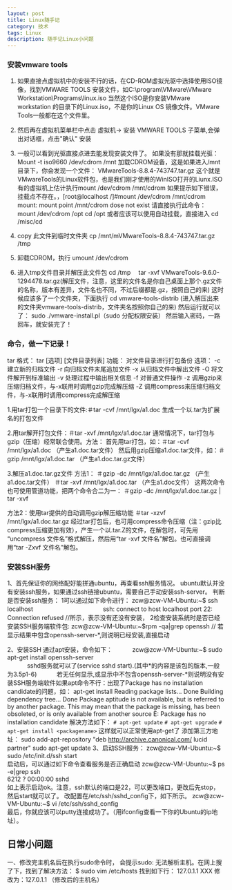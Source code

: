 ```yaml
---
layout: post
title: Linux随手记
category: 技术
tags: Linux
description: 随手记Linux小问题
---
```


### 安装vmware tools

1. 如果直接点虚拟机中的安装不行的话，在CD-ROM虚拟光驱中选择使用ISO镜像，找到VMWARE TOOLS 安装文件，如C:\program\VMware\VMware Workstation\Programs\linux.iso
当然这个ISO是你安装VMware workstation 的目录下的Linux.iso，不是你的Linux OS 镜像文件。VMware Tools一般都在这个文件里。

2. 然后再在虚拟机菜单栏中点击 虚拟机-> 安装 VMWARE TOOLS 子菜单,会弹出对话框，点击"确认" 安装

3. 一般可以看到光驱直接点进去能发现安装文件了。
如果没有那就挂载光驱：Mount -t iso9660 /dev/cdrom /mnt           加载CDROM设备，这是如果进入/mnt 目录下，你会发现一个文件：
VMwareTools-8.8.4-743747.tar.gz                  这个就是VMwareTools的Linux软件包，也是我们刚才使用的WinISO打开的Liunx.ISO
有的虚拟机上估计执行mount /dev/cdrom /mnt/cdrom
如果提示如下错误，挂载点不存在。，[root@localhost /]#mount /dev/cdrom /mnt/cdrom
mount: mount point /mnt/cdrom dose not exist
请直接执行此命令：     mount /dev/cdrom /opt
cd /opt
或者应该可以使用自动挂载，直接进入
cd /misc/cd

4. copy 此文件到临时文件夹
 cp /mnt/mVMwareTools-8.8.4-743747.tar.gz /tmp

5. 卸载CDROM，执行 umount /dev/cdrom

6. 进入tmp文件目录并解压此文件包
   cd /tmp
　tar -xvf VMwareTools-9.6.0-1294478.tar.gz(解压文件，注意，这里的文件名是你自己桌面上那个.gz文件的名称，版本有差异，文件名也不同，不过后缀都是.gz，按照自己的来)
这时候应该多了一个文件夹，下面执行
cd vmware-tools-distrib (进入解压出来的文件夹vmware-tools-distrib，文件夹名按照你自己的来)
然后运行就可以了：   sudo ./vmware-install.pl（sudo 分配权限安装）
然后输入密码，一路回车，就安装完了！

### 命令，做一下记录！
tar
格式： tar [选项] [文件目录列表]
功能： 对文件目录进行打包备份
选项：
-c 建立新的归档文件
-r 向归档文件末尾追加文件
-x 从归档文件中解出文件
-O 将文件解开到标准输出
-v 处理过程中输出相关信息
-f 对普通文件操作
-z 调用gzip来压缩归档文件，与-x联用时调用gzip完成解压缩
-Z 调用compress来压缩归档文件，与-x联用时调用compress完成解压缩

1.用tar打包一个目录下的文件:＃tar -cvf /mnt/lgx/a1.doc
生成一个以.tar为扩展名的打包文件

2.用tar解开打包文件：＃tar -xvf /mnt/lgx/a1.doc.tar
通常情况下，tar打包与gzip（压缩）经常联合使用。方法：
首先用tar打包，如：＃tar -cvf /mnt/lgx/a1.doc （产生a1.doc.tar文件）
然后用gzip压缩a1.doc.tar文件，如：＃gzip /mnt/lgx/a1.doc.tar （产生a1.doc.tar.gz文件）

3.解压a1.doc.tar.gz文件
方法1：
＃gzip -dc /mnt/lgx/a1.doc.tar.gz （产生a1.doc.tar文件）
＃tar -xvf /mnt/lgx/a1.doc.tar （产生a1.doc文件）
这两次命令也可使用管道功能，把两个命令合二为一：
＃gzip -dc /mnt/lgx/a1.doc.tar.gz | tar -xvf

方法2：使用tar提供的自动调用gzip解压缩功能
＃tar -xzvf /mnt/lgx/a1.doc.tar.gz
经过tar打包后，也可用compress命令压缩（注：gzip比compress压缩更加有效），产生一个以.tar.Z的文件，在解包时，可先用 “uncompress 文件名”格式解压，然后用“tar -xvf 文件名”解包。也可直接调用“tar -Zxvf 文件名”解包。

### 安装SSH服务
1、首先保证你的网络配好能拼通ubuntu，再查看ssh服务情况。
ubuntu默认并没有安装ssh服务，如果通过ssh链接ubuntu，需要自己手动安装ssh-server。
判断是否安装ssh服务：
1可以通过如下命令进行：    zcw@zcw-VM-Ubuntu:~$ ssh localhost
　　　　　　　　　　      　ssh: connect to host localhost port 22: Connection refused  //所示，表示没有还没有安装，
2检查安装系统时是否已经安装SSH服务端软件包:      zcw@zcw-VM-Ubuntu:~$rpm -qa|grep openssh            // 若显示结果中包含openssh-server-*,则说明已经安装,直接启动

2、安装SSH
通过apt安装，命令如下：
　　　zcw@zcw-VM-Ubuntu:~$ sudo apt-get install openssh-server  
 　　　  sshd服务就可以了(service sshd start).(其中*的内容是该包的版本,一般为3.5p1-6)
  　　　若无任何显示,或显示中不包含openssh-server-*则说明没有安装SSH服务端软件如果apt命令不行：出现了Package has no installation candidate的问题，如： 
  apt-get install <packagename>
Reading package lists... Done
Building dependency tree... Done
Package aptitude is not available, but is referred to by another package.
This may mean that the package is missing, has been obsoleted, or
is only available from another source
E: Package <packagename> has no installation candidate
解决方法如下：
`# apt-get update`
`# apt-get upgrade`
`# apt-get install <packagename>`
这样就可以正常使用apt-get了
添加第三方地址：
sudo add-apt-repository "deb http://archive.canonical.com/ lucid partner"
sudo apt-get update
3、启动SSH服务： 
zcw@zcw-VM-Ubuntu:~$ sudo /etc/init.d/ssh start  
启动后，可以通过如下命令查看服务是否正确启动
zcw@zcw-VM-Ubuntu:~$ ps -e|grep ssh   
6212 ?        00:00:00 sshd  
如上表示启动ok。注意，ssh默认的端口是22，可以更改端口，更改后先stop，然后start就可以了。
改配置在/etc/ssh/sshd_config下，如下所示。 
zcw@zcw-VM-Ubuntu:~$ vi /etc/ssh/sshd_config   
最后，你就应该可以putty连接成功了。（用ifconfig查看一下你的Ubuntu的ip地址）。
 
## 日常小问题
一、修改完主机名后在执行sudo命令时，
        会提示sudo: 无法解析主机。在网上搜了下，找到了解决方法：
        $  sudo vim /etc/hosts
           找到如下行： 127.0.1.1 XXX                                修改为：127.0.1.1 （修改后的主机名）